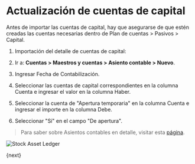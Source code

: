 <!-- add-breadcrumbs -->
# Actualización de cuentas de capital

Antes de importar las cuentas de capital, hay que asegurarse de que estén creadas las cuentas necesarias dentro de Plan de cuentas > Pasivos > Capital.

1. Importación del detalle de cuentas de capital:

1. Ir a: **Cuentas > Maestros y cuentas > Asiento contable > Nuevo**.
1. Ingresar Fecha de Contabilización.
1. Seleccionar las cuentas de capital correspondientes en la columna Cuenta e ingresar el valor en la columna Haber.
1. Seleccionar la cuenta de "Apertura temporaria" en la columna Cuenta e ingresar el importe en la columna Debe.
1. Seleccionar "Sí" en el campo "De apertura".

> Para saber sobre Asientos contables en detalle, visitar esta [página](/docs/user/manual/es/accounts/journal-entry).

<img class="screenshot" alt="Stock Asset Ledger" src="{{docs_base_url}}/assets/img/accounts/opening_balance_capital_accounts.png">


{next}
